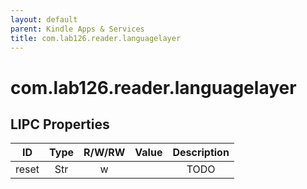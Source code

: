 ```yaml
---
layout: default
parent: Kindle Apps & Services
title: com.lab126.reader.languagelayer
---
```


# com.lab126.reader.languagelayer

## LIPC Properties

| ID    | Type | R/W/RW | Value | Description |
|:-----:|:----:|:------:|:-----:|:-----------:|
| reset | Str  | w      |       | TODO        |